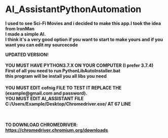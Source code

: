# AI_AssistantPythonAutomation
<b>I used to see Sci-Fi Movies and i decided to make this app.I took the idea from IronMan</b><br>
<b>I made a simple AI.<br>I think it's a very good option if you want to start to make yours and if you want you can edit my sourcecode</b>

<b>UPDATED VERSION!</b><br>
<br>
<B>YOU MUST HAVE PYTHON3.7.X ON YOUR COMPUTER (I prefer 3.7.4)<B><BR>
First of all you need to run PythonLibAutoInstaller.bat <br>
this program will be install you all libs you need<br>
<h4>YOU MUST EDIT cofnig FILE TO TEST IT REPLACE THE (example@gmail.com and password).<BR>YOU MUST EDIT AI_ASSISTANT FILE C:/Users/Example/Desktop/Chromedriver.exe/ AT 67 LINE </h4></br>

<B>TO DOWNLOAD CHROMEDRIVER:</B> https://chromedriver.chromium.org/downloads 
